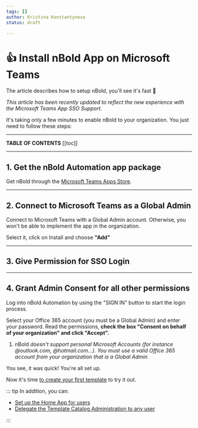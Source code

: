 ```yaml
---
tags: []
author: Kristina Konstantynova
status: draft

---
```

# 👍 Install nBold App on Microsoft Teams

The article describes how to setup nBold, you'll see it's fast 🚀

_This article has been recently updated to reflect the new experience with the Microsoft Teams App SSO Support._

It's taking only a few minutes to enable nBold to your organization. You just need to follow these steps:

***

**TABLE OF CONTENTS** 
[[toc]]

***

## 1. Get the nBold Automation app package

Get nBold through the [Microsoft Teams Apps Store](https://teams.microsoft.com/l/app/589748de-ec98-4616-9063-e91c629bd1a4?source=store-copy-link).

***

## 2. Connect to Microsoft Teams as a Global Admin

Connect to Microsoft Teams with a Global Admin account. Otherwise, you won't be able to implement the app in the organization.

Select it, click on Install and choose **"Add"**

***

## 3. Give Permission for SSO Login

***

## 4. Grant Admin Consent for all other permissions

Log into nBold Automation by using the "SIGN IN" button to start the login process.

Select your Office 365 account (you must be a Global Admin) and enter your password. Read the permissions, **check the box "Consent on behalf of your organization" and click "Accept".**

1. nBold _doesn't support personal Microsoft Accounts (for instance @outlook.com, @hotmail.com...). You must use a valid Office 365 account from your organization that is a Global Admin_

You see, it was quick! You're all set up.

Now it's time [to create your first template](https://help.salestim.com/en/articles/3387488-create-a-new-microsoft-teams-template) to try it out.

::: tip In addition, you can:

* [Set up the Home App for users](https://help.salestim.com/en/articles/3507463-set-up-the-home-page-optional)
* [Delegate the Template Catalog Administration to any user](https://help.salestim.com/en/articles/4859635-catalog-manager-admin-role)

:::